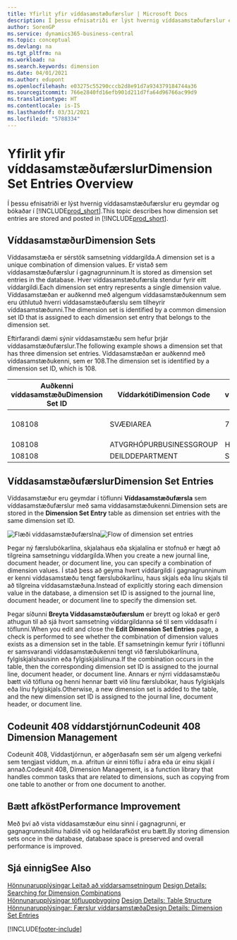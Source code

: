 ```yaml
---
title: Yfirlit yfir víddasamstæðufærslur | Microsoft Docs
description: Í þessu efnisatriði er lýst hvernig víddasamstæðufærslur eru geymdar og bókaðar í Dynamics 365.
author: SorenGP
ms.service: dynamics365-business-central
ms.topic: conceptual
ms.devlang: na
ms.tgt_pltfrm: na
ms.workload: na
ms.search.keywords: dimension
ms.date: 04/01/2021
ms.author: edupont
ms.openlocfilehash: e03275c55290cccb2d8e91d7a934379184744a36
ms.sourcegitcommit: 766e2840fd16efb901d211d7fa64d96766ac99d9
ms.translationtype: HT
ms.contentlocale: is-IS
ms.lasthandoff: 03/31/2021
ms.locfileid: "5788334"
---
```

# <a name="dimension-set-entries-overview"></a><span data-ttu-id="19db7-103">Yfirlit yfir víddasamstæðufærslur</span><span class="sxs-lookup"><span data-stu-id="19db7-103">Dimension Set Entries Overview</span></span>
<span data-ttu-id="19db7-104">Í þessu efnisatriði er lýst hvernig víddasamstæðufærslur eru geymdar og bókaðar í [!INCLUDE[prod_short](includes/prod_short.md)].</span><span class="sxs-lookup"><span data-stu-id="19db7-104">This topic describes how dimension set entries are stored and posted in [!INCLUDE[prod_short](includes/prod_short.md)].</span></span>  

## <a name="dimension-sets"></a><span data-ttu-id="19db7-105">Víddasamstæður</span><span class="sxs-lookup"><span data-stu-id="19db7-105">Dimension Sets</span></span>  
<span data-ttu-id="19db7-106">Víddasamstæða er sérstök samsetning víddargilda.</span><span class="sxs-lookup"><span data-stu-id="19db7-106">A dimension set is a unique combination of dimension values.</span></span> <span data-ttu-id="19db7-107">Er vistað sem víddasamstæðufærslur í gagnagrunninum.</span><span class="sxs-lookup"><span data-stu-id="19db7-107">It is stored as dimension set entries in the database.</span></span> <span data-ttu-id="19db7-108">Hver víddasamstæðufærsla stendur fyrir eitt víddargildi.</span><span class="sxs-lookup"><span data-stu-id="19db7-108">Each dimension set entry represents a single dimension value.</span></span> <span data-ttu-id="19db7-109">Víddasamstæðan er auðkennd með algengum víddasamstæðukennum sem eru úthlutuð hverri víddasamstæðufærslu sem tilheyrir víddasamstæðunni.</span><span class="sxs-lookup"><span data-stu-id="19db7-109">The dimension set is identified by a common dimension set ID that is assigned to each dimension set entry that belongs to the dimension set.</span></span>  

<span data-ttu-id="19db7-110">Eftirfarandi dæmi sýnir víddasamstæðu sem hefur þrjár víddasamstæðufærslur.</span><span class="sxs-lookup"><span data-stu-id="19db7-110">The following example shows a dimension set that has three dimension set entries.</span></span> <span data-ttu-id="19db7-111">Víddasamstæðan er auðkennd með víddasamstæðukenni, sem er 108.</span><span class="sxs-lookup"><span data-stu-id="19db7-111">The dimension set is identified by a dimension set ID, which is 108.</span></span>  

|<span data-ttu-id="19db7-112">Auðkenni víddasamstæðu</span><span class="sxs-lookup"><span data-stu-id="19db7-112">Dimension Set ID</span></span>|<span data-ttu-id="19db7-113">Víddarkóti</span><span class="sxs-lookup"><span data-stu-id="19db7-113">Dimension Code</span></span>|<span data-ttu-id="19db7-114">Gildiskóti víddar</span><span class="sxs-lookup"><span data-stu-id="19db7-114">Dimension Value Code</span></span>|<span data-ttu-id="19db7-115">Nafn víddagildis</span><span class="sxs-lookup"><span data-stu-id="19db7-115">Dimension Value Name</span></span>|  
|----------------------|--------------------|--------------------------|--------------------------|  
|<span data-ttu-id="19db7-116">108</span><span class="sxs-lookup"><span data-stu-id="19db7-116">108</span></span>|<span data-ttu-id="19db7-117">SVÆÐI</span><span class="sxs-lookup"><span data-stu-id="19db7-117">AREA</span></span>|<span data-ttu-id="19db7-118">70</span><span class="sxs-lookup"><span data-stu-id="19db7-118">70</span></span>|<span data-ttu-id="19db7-119">Norður Ameríka</span><span class="sxs-lookup"><span data-stu-id="19db7-119">America North</span></span>|  
|<span data-ttu-id="19db7-120">108</span><span class="sxs-lookup"><span data-stu-id="19db7-120">108</span></span>|<span data-ttu-id="19db7-121">ATVGRHÓPUR</span><span class="sxs-lookup"><span data-stu-id="19db7-121">BUSINESSGROUP</span></span>|<span data-ttu-id="19db7-122">HOME</span><span class="sxs-lookup"><span data-stu-id="19db7-122">HOME</span></span>|<span data-ttu-id="19db7-123">Heimili</span><span class="sxs-lookup"><span data-stu-id="19db7-123">Home</span></span>|  
|<span data-ttu-id="19db7-124">108</span><span class="sxs-lookup"><span data-stu-id="19db7-124">108</span></span>|<span data-ttu-id="19db7-125">DEILD</span><span class="sxs-lookup"><span data-stu-id="19db7-125">DEPARTMENT</span></span>|<span data-ttu-id="19db7-126">SALA</span><span class="sxs-lookup"><span data-stu-id="19db7-126">SALES</span></span>|<span data-ttu-id="19db7-127">Sala</span><span class="sxs-lookup"><span data-stu-id="19db7-127">Sales</span></span>|  

## <a name="dimension-set-entries"></a><span data-ttu-id="19db7-128">Víddasamstæðufærslur</span><span class="sxs-lookup"><span data-stu-id="19db7-128">Dimension Set Entries</span></span>  
<span data-ttu-id="19db7-129">Víddasamstæður eru geymdar í töflunni **Víddasamstæðufærsla** sem víddasamstæðufærslur með sama víddasamstæðukenni.</span><span class="sxs-lookup"><span data-stu-id="19db7-129">Dimension sets are stored in the **Dimension Set Entry** table as dimension set entries with the same dimension set ID.</span></span>  

<span data-ttu-id="19db7-130">![Flæði víddasamstæðufærslna](media/dimensionentrynav7.png "Flæði víddasamstæðufærslna")</span><span class="sxs-lookup"><span data-stu-id="19db7-130">![Flow of dimension set entries](media/dimensionentrynav7.png "Flow of dimension set entries")</span></span>  

<span data-ttu-id="19db7-131">Þegar ný færslubókarlína, skjalahaus eða skjalalína er stofnuð er hægt að tilgreina samsetningu víddargilda.</span><span class="sxs-lookup"><span data-stu-id="19db7-131">When you create a new journal line, document header, or document line, you can specify a combination of dimension values.</span></span> <span data-ttu-id="19db7-132">Í stað þess að geyma hvert víddargildi í gagnagrunninum er kenni víddasamstæðu tengt færslubókarlínu, haus skjals eða línu skjals til að tilgreina víddasamstæðuna.</span><span class="sxs-lookup"><span data-stu-id="19db7-132">Instead of explicitly storing each dimension value in the database, a dimension set ID is assigned to the journal line, document header, or document line to specify the dimension set.</span></span>  

<span data-ttu-id="19db7-133">Þegar síðunni **Breyta Víddasamstæðufærslum** er breytt og lokað er gerð athugun til að sjá hvort samsetning víddargildanna sé til sem víddasafn í töflunni.</span><span class="sxs-lookup"><span data-stu-id="19db7-133">When you edit and close the **Edit Dimension Set Entries** page, a check is performed to see whether the combination of dimension values exists as a dimension set in the table.</span></span> <span data-ttu-id="19db7-134">Ef samsetningin kemur fyrir í töflunni er samsvarandi víddasamstæðukenni tengt við færslubókarlínuna, fylgiskjalshausinn eða fylgiskjalslínuna.</span><span class="sxs-lookup"><span data-stu-id="19db7-134">If the combination occurs in the table, then the corresponding dimension set ID is assigned to the journal line, document header, or document line.</span></span> <span data-ttu-id="19db7-135">Annars er nýrri víddasamstæðu bætt við töfluna og henni hennar bætt við línu færslubókar, haus fylgiskjals eða línu fylgiskjals.</span><span class="sxs-lookup"><span data-stu-id="19db7-135">Otherwise, a new dimension set is added to the table, and the new dimension set ID is assigned to the journal line, document header, or document line.</span></span>

## <a name="codeunit-408-dimension-management"></a><span data-ttu-id="19db7-136">Codeunit 408 víddarstjórnun</span><span class="sxs-lookup"><span data-stu-id="19db7-136">Codeunit 408 Dimension Management</span></span>
<span data-ttu-id="19db7-137">Codeunit 408, Víddastjórnun, er aðgerðasafn sem sér um algeng verkefni sem tengjast víddum, m.a. afritun úr einni töflu í aðra eða úr einu skjali í annað.</span><span class="sxs-lookup"><span data-stu-id="19db7-137">Codeunit 408, Dimension Management, is a function library that handles common tasks that are related to dimensions, such as copying from one table to another or from one document to another.</span></span>

## <a name="performance-improvement"></a><span data-ttu-id="19db7-138">Bætt afköst</span><span class="sxs-lookup"><span data-stu-id="19db7-138">Performance Improvement</span></span>  
<span data-ttu-id="19db7-139">Með því að vista víddasamstæður einu sinni í gagnagrunni, er gagnagrunnsbilinu haldið við og heildarafköst eru bætt.</span><span class="sxs-lookup"><span data-stu-id="19db7-139">By storing dimension sets once in the database, database space is preserved and overall performance is improved.</span></span>  

## <a name="see-also"></a><span data-ttu-id="19db7-140">Sjá einnig</span><span class="sxs-lookup"><span data-stu-id="19db7-140">See Also</span></span>
<span data-ttu-id="19db7-141">[Hönnunarupplýsingar Leitað að víddarsamsetningum](design-details-searching-for-dimension-combinations.md) </span><span class="sxs-lookup"><span data-stu-id="19db7-141">[Design Details: Searching for Dimension Combinations](design-details-searching-for-dimension-combinations.md) </span></span>  
<span data-ttu-id="19db7-142">[Hönnunarupplýsingar töfluuppbygging](design-details-table-structure.md) </span><span class="sxs-lookup"><span data-stu-id="19db7-142">[Design Details: Table Structure](design-details-table-structure.md) </span></span>  
[<span data-ttu-id="19db7-143">Hönnunarupplýsingar: Færslur víddarsamstæða</span><span class="sxs-lookup"><span data-stu-id="19db7-143">Design Details: Dimension Set Entries</span></span>](design-details-dimension-set-entries.md)   


[!INCLUDE[footer-include](includes/footer-banner.md)]
